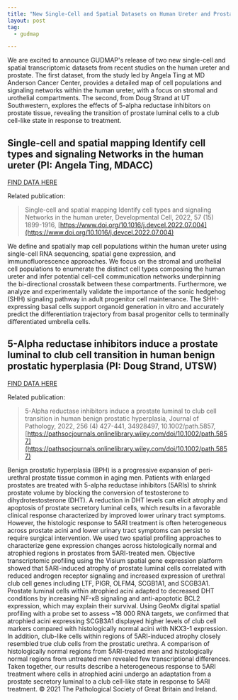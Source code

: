 ```yaml
---
title: "New Single-Cell and Spatial Datasets on Human Ureter and Prostate Tissue (GUDMAP)"
layout: post
tag:
  - gudmap

---
```


We are excited to announce GUDMAP's release of two new single-cell and spatial transcriptomic datasets from recent studies on the human ureter and prostate. The first dataset, from the study led by Angela Ting at MD Anderson Cancer Center, provides a detailed map of cell populations and signaling networks within the human ureter, with a focus on stromal and urothelial compartments. The second, from Doug Strand at UT Southwestern, explores the effects of 5-alpha reductase inhibitors on prostate tissue, revealing the transition of prostate luminal cells to a club cell-like state in response to treatment.

## Single-cell and spatial mapping Identify cell types and signaling Networks in the human ureter (PI: Angela Ting, MDACC)

[FIND DATA HERE](https://doi.org/10.25548/17-HCKM)

Related publication:
>Single-cell and spatial mapping Identify cell types and signaling Networks in the human ureter, Developmental Cell, 2022, 57 (15) 1899-1916, [https://www.doi.org/10.1016/j.devcel.2022.07.004](https://www.doi.org/10.1016/j.devcel.2022.07.004)

We define and spatially map cell populations within the human ureter using single-cell RNA sequencing, spatial gene expression, and immunofluorescence approaches. We focus on the stromal and urothelial cell populations to enumerate the distinct cell types composing the human ureter and infer potential cell-cell communication networks underpinning the bi-directional crosstalk between these compartments. Furthermore, we analyze and experimentally validate the importance of the sonic hedgehog (SHH) signaling pathway in adult progenitor cell maintenance. The SHH-expressing basal cells support organoid generation in vitro and accurately predict the differentiation trajectory from basal progenitor cells to terminally differentiated umbrella cells.


## 5-Alpha reductase inhibitors induce a prostate luminal to club cell transition in human benign prostatic hyperplasia (PI: Doug Strand, UTSW)

[FIND DATA HERE](https://doi.org/10.25548/17-J6A0)

Related publication:
>5-Alpha reductase inhibitors induce a prostate luminal to club cell transition in human benign prostatic hyperplasia, Journal of Pathology, 2022, 256 (4) 427-441, 34928497, 10.1002/path.5857, [https://pathsocjournals.onlinelibrary.wiley.com/doi/10.1002/path.5857](https://pathsocjournals.onlinelibrary.wiley.com/doi/10.1002/path.5857)

Benign prostatic hyperplasia (BPH) is a progressive expansion of peri-urethral prostate tissue common in aging men. Patients with enlarged prostates are treated with 5-alpha reductase inhibitors (5ARIs) to shrink prostate volume by blocking the conversion of testosterone to dihydrotestosterone (DHT). A reduction in DHT levels can elicit atrophy and apoptosis of prostate secretory luminal cells, which results in a favorable clinical response characterized by improved lower urinary tract symptoms. However, the histologic response to 5ARI treatment is often heterogeneous across prostate acini and lower urinary tract symptoms can persist to require surgical intervention. We used two spatial profiling approaches to characterize gene expression changes across histologically normal and atrophied regions in prostates from 5ARI-treated men. Objective transcriptomic profiling using the Visium spatial gene expression platform showed that 5ARI-induced atrophy of prostate luminal cells correlated with reduced androgen receptor signaling and increased expression of urethral club cell genes including LTF, PIGR, OLFM4, SCGB1A1, and SCGB3A1. Prostate luminal cells within atrophied acini adapted to decreased DHT conditions by increasing NF-κB signaling and anti-apoptotic BCL2 expression, which may explain their survival. Using GeoMx digital spatial profiling with a probe set to assess ~18 000 RNA targets, we confirmed that atrophied acini expressing SCGB3A1 displayed higher levels of club cell markers compared with histologically normal acini with NKX3-1 expression. In addition, club-like cells within regions of 5ARI-induced atrophy closely resembled true club cells from the prostatic urethra. A comparison of histologically normal regions from 5ARI-treated men and histologically normal regions from untreated men revealed few transcriptional differences. Taken together, our results describe a heterogeneous response to 5ARI treatment where cells in atrophied acini undergo an adaptation from a prostate secretory luminal to a club cell-like state in response to 5ARI treatment. © 2021 The Pathological Society of Great Britain and Ireland.
